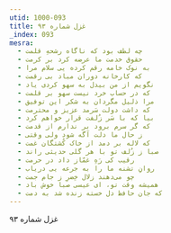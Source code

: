 ```yaml
---
utid: 1000-093
title: غزل شماره ۹۳
_index: 093
mesra:
  - چه لطف بود که ناگاه رشحهِ قلمت
  - حقوق خدمت ما عرضه کرد بر کرمت
  - به نوک خامه رقم کرده‌ یی سلام مرا
  - که کارخانه دوران مباد بی رقمت
  - نگویم از من بیدل به سهو کردی یاد
  - که در حساب خرد نیست سهو بر قلمت
  - مرا ذلیل مگردان به شکر این توفیق
  - که داشت دولت سَرمد عزیز و محترمت
  - بیا که با سَر زُلفت قرار خواهم کرد
  - که گر سرم برود بر ندارم از قدمت
  - ز حال ما دلت آگه شود ولی وقتی
  - که لاله بر دمد از خاک کُشتگان غمت
  - صبا ز زُلف تو با هر گلی حدیثی راند
  - رقیب کی رَهِ غمّاز داد در حرمت
  - روانِ تشنه ما را به جرعه‌ یی دریاب
  - چو می‌دهند زلال خِضرِ ز جام جمت
  - همیشه وقت تو، ای عیسی صبا خوش باد
  - که جان حافظ دل خسته زنده شد به دمت
---
```

غزل شماره ۹۳
